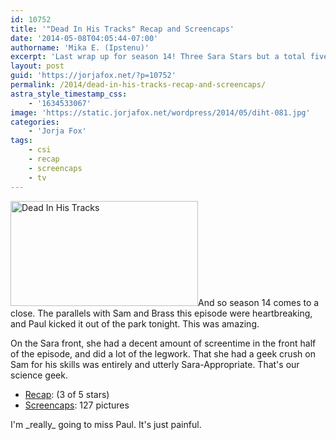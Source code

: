 ```yaml
---
id: 10752
title: '"Dead In His Tracks" Recap and Screencaps'
date: '2014-05-08T04:05:44-07:00'
authorname: 'Mika E. (Ipstenu)'
excerpt: 'Last wrap up for season 14! Three Sara Stars but a total five star CSI.'
layout: post
guid: 'https://jorjafox.net/?p=10752'
permalink: /2014/dead-in-his-tracks-recap-and-screencaps/
astra_style_timestamp_css:
    - '1634533067'
image: 'https://static.jorjafox.net/wordpress/2014/05/diht-081.jpg'
categories:
    - 'Jorja Fox'
tags:
    - csi
    - recap
    - screencaps
    - tv
---
```


<img class="alignright size-medium wp-image-10753" src="//jfo-static.net/wordpress/2014/05/diht-081.jpg" alt="Dead In His Tracks" width="300" height="168" />And so season 14 comes to a close. The parallels with Sam and Brass this episode were heartbreaking, and Paul kicked it out of the park tonight. This was amazing.

On the Sara front, she had a decent amount of screentime in the front half of the episode, and did a lot of the legwork. That she had a geek crush on Sam for his skills was entirely and utterly Sara-Appropriate. That's our science geek.
<ul>
 	<li><a href="https://jorjafox.net/wiki/Dead_In_His_Tracks">Recap</a>: (3 of 5 stars)</li>
 	<li><a href="https://jorjafox.net/gallery/tv/csi/season14/22-dead">Screencaps</a>: 127 pictures</li>
</ul>
I'm _really_ going to miss Paul. It's just painful.
